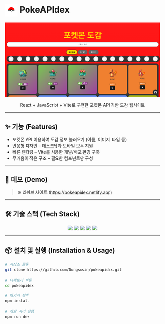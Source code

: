 # <h1 align="left"><img src="/public/pokeball.jpg" alt="Project Icon" width="40" style="vertical-align:middle;"> PokeAPIdex</h1>

![Project Main](/public/main.png)

<p align="center">
React + JavaScript + Vite로 구현한 포켓몬 API 기반 도감 웹사이트  
</p>

---

## ✨ 기능 (Features)

- 포켓몬 API 이용하여 도감 정보 불러오기 (이름, 이미지, 타입 등)
- 반응형 디자인 – 데스크탑과 모바일 모두 지원
- 빠른 렌더링 – Vite를 사용한 개발/배포 환경 구축
- 무거움이 적은 구조 – 필요한 컴포넌트만 구성

---

## 🚀 데모 (Demo)

> ⚙️ **라이브 사이트**:[(https://pokeapidex.netlify.app)](https://pokeapidex.netlify.app)

---

## 🛠️ 기술 스택 (Tech Stack)

<p align="center">
  <img src="https://img.shields.io/badge/React-20232A?style=for-the-badge&logo=react&logoColor=61DAFB" />
  <img src="https://img.shields.io/badge/Vite-646CFF?style=for-the-badge&logo=vite&logoColor=white" />
  <img src="https://img.shields.io/badge/JavaScript-F7DF1E?style=for-the-badge&logo=javascript&logoColor=black" />
  <img src="https://img.shields.io/badge/CSS-1572B6?style=for-the-badge&logo=css3&logoColor=white" />
  <img src="https://img.shields.io/badge/ESLint-4B32C3?style=for-the-badge&logo=eslint&logoColor=white" />
</p>

---

## 📦 설치 및 실행 (Installation & Usage)

```bash
# 저장소 클론
git clone https://github.com/Dongsusin/pokeapidex.git

# 디렉토리 이동
cd pokeapidex

# 패키지 설치
npm install

# 개발 서버 실행
npm run dev
```
